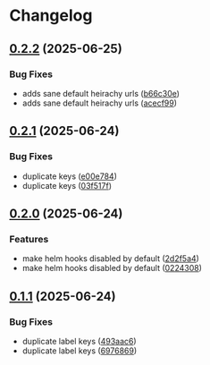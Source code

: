 # Changelog

## [0.2.2](https://github.com/Telicent-io/telicent-core-charts/compare/telicent-core-v0.2.1...telicent-core-v0.2.2) (2025-06-25)


### Bug Fixes

* adds sane default heirachy urls ([b66c30e](https://github.com/Telicent-io/telicent-core-charts/commit/b66c30e4de9716f3daad33f177c1053dcd3c8991))
* adds sane default heirachy urls ([acecf99](https://github.com/Telicent-io/telicent-core-charts/commit/acecf99cefb2d1eba52eb0d02b81175647ba2804))

## [0.2.1](https://github.com/Telicent-io/telicent-core-charts/compare/telicent-core-v0.2.0...telicent-core-v0.2.1) (2025-06-24)


### Bug Fixes

* duplicate keys ([e00e784](https://github.com/Telicent-io/telicent-core-charts/commit/e00e784056a7646732941a4dc5a52ff421fd52ec))
* duplicate keys ([03f517f](https://github.com/Telicent-io/telicent-core-charts/commit/03f517fb123c2c3b4ef79f8d674794c22a572c95))

## [0.2.0](https://github.com/Telicent-io/telicent-core-charts/compare/telicent-core-v0.1.1...telicent-core-v0.2.0) (2025-06-24)


### Features

* make helm hooks disabled by default ([2d2f5a4](https://github.com/Telicent-io/telicent-core-charts/commit/2d2f5a4351eff00fb8e5257ada6424a3bac89f7b))
* make helm hooks disabled by default ([0224308](https://github.com/Telicent-io/telicent-core-charts/commit/022430830efaf0030b3bbdb68104ed9b0ddbba17))

## [0.1.1](https://github.com/Telicent-io/telicent-core-charts/compare/telicent-core-v0.1.0...telicent-core-v0.1.1) (2025-06-24)


### Bug Fixes

* duplicate label keys ([493aac6](https://github.com/Telicent-io/telicent-core-charts/commit/493aac686cb0bfdc32f490d07f216ab518e60a64))
* duplicate label keys ([6976869](https://github.com/Telicent-io/telicent-core-charts/commit/69768696e91561a2c8ad32d30a8a66c26229311c))
